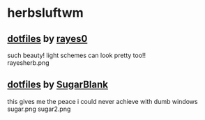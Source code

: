 # herbsluftwm

## [dotfiles](https://github.com/rayes0/dotfiles) by [rayes0](https://github.com/rayes0/ "their profile")
such beauty! light schemes can look pretty too!!  
rayesherb.png

## [dotfiles](https://github.com/SugarBlank/.dotfiles) by [SugarBlank](https://github.com/SugarBlank "their profile")
this gives me the peace i could never achieve with dumb windows  
sugar.png sugar2.png
